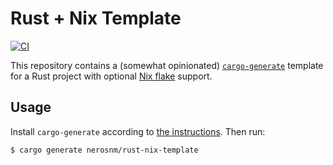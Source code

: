 # Rust + Nix Template

[![CI]][workflow]

This repository contains a (somewhat opinionated) [`cargo-generate`][generate] template for a Rust
project with optional [Nix flake][flakes] support.

## Usage

Install `cargo-generate` according to [the instructions][generate-install]. Then run:

```console
$ cargo generate nerosnm/rust-nix-template
```

[CI]: https://github.com/nerosnm/rust-nix-template/actions/workflows/build.yml/badge.svg?branch=main
[workflow]: https://github.com/nerosnm/rust-nix-template/actions/workflows/build.yml
[generate]: https://github.com/cargo-generate/cargo-generate
[flakes]: https://nixos.wiki/wiki/Flakes
[generate-install]: https://github.com/cargo-generate/cargo-generate#installation
